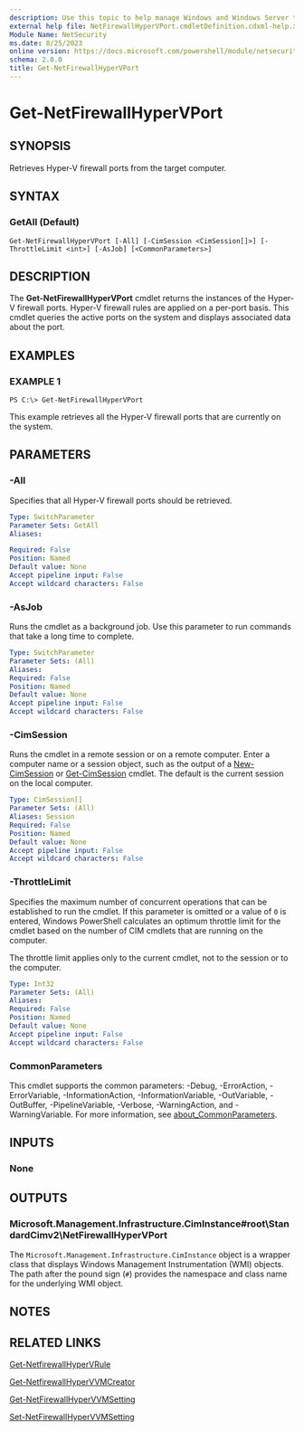 ```yaml
---
description: Use this topic to help manage Windows and Windows Server technologies with Windows PowerShell.
external help file: NetFirewallHyperVPort.cmdletDefinition.cdxml-help.xml
Module Name: NetSecurity
ms.date: 8/25/2023
online version: https://docs.microsoft.com/powershell/module/netsecurity/get-netfirewallhypervport?view=windowsserver2025-ps&wt.mc_id=ps-gethelp
schema: 2.0.0
title: Get-NetFirewallHyperVPort
---
```


# Get-NetFirewallHyperVPort

## SYNOPSIS
Retrieves Hyper-V firewall ports from the target computer.

## SYNTAX

### GetAll (Default)
```
Get-NetFirewallHyperVPort [-All] [-CimSession <CimSession[]>] [-ThrottleLimit <int>] [-AsJob] [<CommonParameters>]
```

## DESCRIPTION

The **Get-NetFirewallHyperVPort** cmdlet returns the instances of the Hyper-V firewall ports. Hyper-V firewall rules are applied on a per-port basis. This cmdlet queries the active ports on the system and displays associated data about the port.


## EXAMPLES

### EXAMPLE 1
```
PS C:\> Get-NetFirewallHyperVPort
```

This example retrieves all the Hyper-V firewall ports that are currently on the system.


## PARAMETERS

### -All
Specifies that all Hyper-V firewall ports should be retrieved.

```yaml
Type: SwitchParameter
Parameter Sets: GetAll
Aliases:

Required: False
Position: Named
Default value: None
Accept pipeline input: False
Accept wildcard characters: False
```

### -AsJob
Runs the cmdlet as a background job. Use this parameter to run commands that take a long time to complete.

```yaml
Type: SwitchParameter
Parameter Sets: (All)
Aliases:
Required: False
Position: Named
Default value: None
Accept pipeline input: False
Accept wildcard characters: False
```

### -CimSession
Runs the cmdlet in a remote session or on a remote computer.
Enter a computer name or a session object, such as the output of a [New-CimSession](https://go.microsoft.com/fwlink/p/?LinkId=227967) or [Get-CimSession](https://go.microsoft.com/fwlink/p/?LinkId=227966) cmdlet.
The default is the current session on the local computer.

```yaml
Type: CimSession[]
Parameter Sets: (All)
Aliases: Session
Required: False
Position: Named
Default value: None
Accept pipeline input: False
Accept wildcard characters: False
```

### -ThrottleLimit
Specifies the maximum number of concurrent operations that can be established to run the cmdlet.
If this parameter is omitted or a value of `0` is entered, Windows PowerShell calculates an optimum throttle limit for the cmdlet based on the number of CIM cmdlets that are running on the computer.

The throttle limit applies only to the current cmdlet, not to the session or to the computer.

```yaml
Type: Int32
Parameter Sets: (All)
Aliases:
Required: False
Position: Named
Default value: None
Accept pipeline input: False
Accept wildcard characters: False
```

### CommonParameters
This cmdlet supports the common parameters: -Debug, -ErrorAction, -ErrorVariable, -InformationAction, -InformationVariable, -OutVariable, -OutBuffer, -PipelineVariable, -Verbose, -WarningAction, and -WarningVariable. For more information, see [about_CommonParameters](https://go.microsoft.com/fwlink/?LinkID=113216).

## INPUTS

### None

## OUTPUTS

### Microsoft.Management.Infrastructure.CimInstance#root\StandardCimv2\NetFirewallHyperVPort
The `Microsoft.Management.Infrastructure.CimInstance` object is a wrapper class that displays Windows Management Instrumentation (WMI) objects.
The path after the pound sign (`#`) provides the namespace and class name for the underlying WMI object.

## NOTES

## RELATED LINKS

[Get-NetfirewallHyperVRule](./Get-NetFirewallHyperVRule.md)

[Get-NetfirewallHyperVVMCreator](./Get-NetFirewallHyperVVMCreator.md)

[Get-NetFirewallHyperVVMSetting](./Get-NetFirewallHyperVVMSetting.md)

[Set-NetFirewallHyperVVMSetting](./Set-NetFirewallHyperVVMSetting.md)